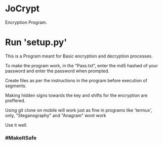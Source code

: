 # JoCrypt

Encryption Program.

# Run 'setup.py'

This is a Program meant for Basic encryption and decryption processes.

To make the program work, in the "Pass.txt", enter the md5 hashed of your password and enter the password when prompted.

Create files as per the instructions in the program before execution of segments.

Making hidden signs towards the key and shifts for the encryption are preffered.

Using git clone on mobile will work just as fine in programs like 'termux', only, "Steganography" and "Anagram" wont work

Use it well.

### #MakeItSafe
